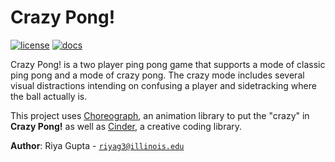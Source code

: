 # Crazy Pong!

[![license](https://img.shields.io/badge/license-MIT-green)](LICENSE)
[![docs](https://img.shields.io/badge/docs-yes-brightgreen)](docs/README.md)

Crazy Pong! is a two player ping pong game that supports a mode of classic ping pong and a mode of crazy pong. The crazy mode includes several visual distractions intending on confusing a player and sidetracking where the ball actually is.

This project uses [Choreograph](https://github.com/sansumbrella/Choreograph), an animation library to put the "crazy" in **Crazy Pong!** as well as [Cinder](https://libcinder.org/), a creative coding library.



**Author**: Riya Gupta - [`riyag3@illinois.edu`](mailto:riyag3@illinois.edu)
